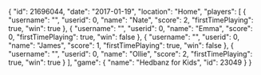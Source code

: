 {
  "id": 21696044,
  "date": "2017-01-19",
  "location": "Home",
  "players": [
    {
      "username": "",
      "userid": 0,
      "name": "Nate",
      "score": 2,
      "firstTimePlaying": true,
      "win": true
    },
    {
      "username": "",
      "userid": 0,
      "name": "Emma",
      "score": 0,
      "firstTimePlaying": true,
      "win": false
    },
    {
      "username": "",
      "userid": 0,
      "name": "James",
      "score": 1,
      "firstTimePlaying": true,
      "win": false
    },
    {
      "username": "",
      "userid": 0,
      "name": "Ollie",
      "score": 2,
      "firstTimePlaying": true,
      "win": true
    }
  ],
  "game": {
    "name": "Hedbanz for Kids",
    "id": 23049
  }
}

